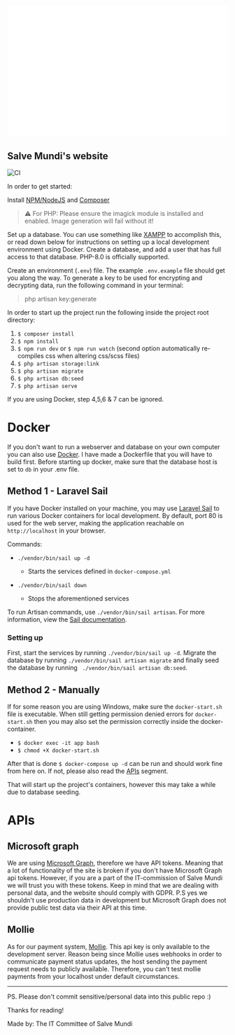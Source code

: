 
![alt text](./public/images/logo_old.svg)

## Salve Mundi's website
![CI](https://github.com/salvemundi/salvemundi.nl-laravel/workflows/CI/badge.svg)

In order to get started:

Install [NPM/NodeJS](https://nodejs.org/en/) and [Composer](https://getcomposer.org/download/)

> ⚠ For PHP: Please ensure the imagick module is installed and enabled. Image generation will fail without it!

Set up a database. You can use something like [XAMPP](https://www.apachefriends.org/index.html) to accomplish this, or read down below for
instructions on setting up a local development environment using Docker. Create a database, and add a user that has full access to that database.
PHP-8.0 is officially supported.

Create an environment (`.env`) file. The example `.env.example` file should get you along the way. To generate a key to be used for encrypting and
decrypting data, run the following command in your terminal:
> php artisan key:generate

In order to start up the project run the following inside the project root directory:

1. `$ composer install`
2. `$ npm install`
3. `$ npm run dev` or `$ npm run watch` (second option automatically re-compiles css when altering css/scss files)
4. `$ php artisan storage:link`
5. `$ php artisan migrate`
6. `$ php artisan db:seed`
7. `$ php artisan serve`

If you are using Docker, step 4,5,6 & 7 can be ignored.

# Docker

If you don't want to run a webserver and database on your own computer you can also use [Docker](https://docs.docker.com/get-docker/). I have made a
Dockerfile that you will have to build first. Before starting up docker, make sure that the database host is set to `db` in your .env file.

## Method 1 - Laravel Sail

If you have Docker installed on your machine, you may use [Laravel Sail](https://laravel.com/docs/8.x/sail) to run various Docker containers for local
development. By default, port 80 is used for the web server, making the application reachable on `http://localhost` in your browser.

Commands:

- `./vendor/bin/sail up -d`
  - Starts the services defined in `docker-compose.yml`

- `./vendor/bin/sail down`
  - Stops the aforementioned services

To run Artisan commands, use `./vendor/bin/sail artisan`. For more information, view
the [Sail documentation](https://laravel.com/docs/8.x/sail#executing-sail-commands).

### Setting up

First, start the services by running `./vendor/bin/sail up -d`. Migrate the database by running `./vendor/bin/sail artisan migrate` and finally seed
the database by running `
./vendor/bin/sail artisan db:seed`.

## Method 2 - Manually

If for some reason you are using Windows, make sure the `docker-start.sh` file is executable. When still getting permission denied errors
for `docker-start.sh` then you may also set the permission correctly inside the docker-container.
- `$ docker exec -it app bash`
- `$ chmod +X docker-start.sh`

After that is done `$ docker-compose up -d` can be run and should work fine from here on. If not, please also read the [APIs](#APIs) segment.

That will start up the project's containers, however this may take a while due to database seeding.

# APIs

## Microsoft graph

We are using [Microsoft Graph](https://docs.microsoft.com/en-us/graph/), therefore we have API tokens.
Meaning that a lot of functionality of the site is broken if you don't have Microsoft Graph api tokens.
However, if you are a part of the IT-commission of Salve Mundi we will trust you with these tokens.
Keep in mind that we are dealing with personal data, and the website should comply with GDPR.
P.S yes we shouldn't use production data in development but Microsoft Graph does not provide public test data via their API at this time.

## Mollie

As for our payment system, [Mollie](https://mollie.com). This api key is only available to the development server. Reason being since Mollie uses
webhooks in order to communicate payment status updates, the host sending the payment request needs to publicly available. Therefore, you can't test
mollie payments from your localhost under default circumstances.

---

PS. Please don't commit sensitive/personal data into this public repo :)

Thanks for reading!

Made by: The IT Committee of Salve Mundi
